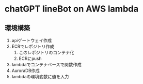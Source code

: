 # chatGPT lineBot on AWS lambda

## 環境構築
1. apiゲートウェイ作成
1. ECRでレポジトリ作成
    1. このレポジトリのコンテナ化
    1. ECRにpush
1. lambdaでコンテナベースで関数作成
1. AuroraDB作成
1. lambdaの環境変数に値を入力